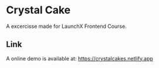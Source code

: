 # Crystal Cake
A excercisse made for LaunchX Frontend Course.

## Link
A online demo is available at: https://crystalcakes.netlify.app